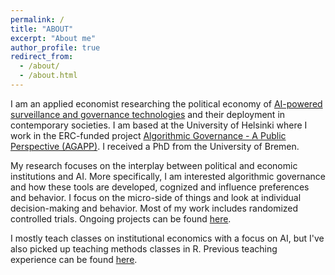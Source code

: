 ```yaml
---
permalink: /
title: "ABOUT"
excerpt: "About me"
author_profile: true
redirect_from: 
  - /about/
  - /about.html
---
```

I am an applied economist researching the political economy of <a href="https://journals.sagepub.com/doi/10.1177/00104140241290208">AI-powered surveillance and governance technologies</a> and their deployment in contemporary societies. I am based at the University of Helsinki where I work in the ERC-funded project <a href="https://www.helsinki.fi/en/projects/algorithmic-governance">Algorithmic Governance - A Public Perspective (AGAPP)</a>. I received a PhD from the University of Bremen.

My research focuses on the interplay between political and economic institutions and AI. More specifically, I am interested algorithmic governance and how these tools are developed, cognized and influence preferences and behavior. I focus on the micro-side of things and look at individual decision-making and behavior. Most of my work includes randomized controlled trials. Ongoing projects can be found <a href="https://dkarpa.github.io/projects/">here</a>.

I mostly teach classes on institutional economics with a focus on AI, but I've also picked up teaching methods classes in R. Previous teaching experience can be found <a href="https://dkarpa.github.io/teaching/">here</a>.